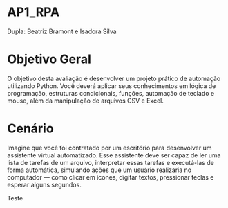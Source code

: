 # AP1_RPA

Dupla: Beatriz Bramont e Isadora Silva

# Objetivo Geral

O objetivo desta avaliação é desenvolver um projeto prático de automação
utilizando Python. Você deverá aplicar seus conhecimentos em lógica de
programação, estruturas condicionais, funções, automação de teclado e
mouse, além da manipulação de arquivos CSV e Excel.

# Cenário

Imagine que você foi contratado por um escritório para desenvolver um
assistente virtual automatizado. Esse assistente deve ser capaz de ler uma
lista de tarefas de um arquivo, interpretar essas tarefas e executá-las de forma
automática, simulando ações que um usuário realizaria no computador — como
clicar em ícones, digitar textos, pressionar teclas e esperar alguns segundos.

Teste